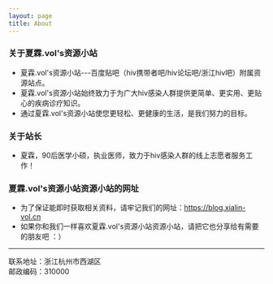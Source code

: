 ```yaml
---
layout: page
title: About
---
```


### 关于夏霖.vol's资源小站
- 夏霖.vol's资源小站---百度贴吧（hiv携带者吧/hiv论坛吧/浙江hiv吧）附属资源站点。
- 夏霖.vol's资源小站始终致力于为广大hiv感染人群提供更简单、更实用、更贴心的疾病诊疗知识。
- 通过夏霖.vol's资源小站使您更轻松、更健康的生活，是我们努力的目标。

### 关于站长
- 夏霖，90后医学小硕，执业医师，致力于hiv感染人群的线上志愿者服务工作！

### 夏霖.vol's资源小站资源小站的网址
- 为了保证能即时获取相关资料，请牢记我们的网址：https://blog.xialin-vol.cn
- 如果你和我们一样喜欢夏霖.vol's资源小站资源小站，请把它也分享给有需要的朋友吧 ：）

---
联系地址：浙江杭州市西湖区<br/>
邮政编码：310000
